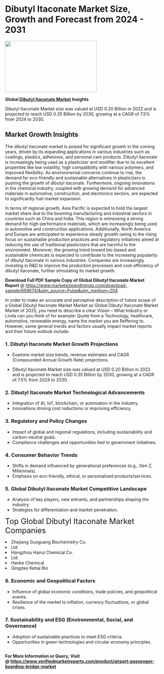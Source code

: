 <H1>Dibutyl Itaconate Market Size, Growth and Forecast from 2024 - 2031</H1><img class="aligncenter size-medium wp-image-584254" src="https://thirdeyenews.in/wp-content/uploads/2024/09/Global-Market-Research-300x168.jpeg" alt="" width="300" height="168" /><p><strong>Global&nbsp;<a href="https://www.marketsizeandtrends.com/download-sample/659674/&amp;utm_source=Pulse&amp;utm_medium=204">Dibutyl Itaconate Market</a> Insights</strong></p><p>Dibutyl Itaconate Market size was valued at USD 0.20 Billion in 2022 and is projected to reach USD 0.35 Billion by 2030, growing at a CAGR of 7.5% from 2024 to 2030.</p><p><h2>Market Growth Insights</h2> <p>The dibutyl itaconate market is poised for significant growth in the coming years, driven by its expanding applications in various industries such as coatings, plastics, adhesives, and personal care products. Dibutyl itaconate is increasingly being used as a plasticizer and modifier due to its excellent properties like low volatility, high compatibility with various polymers, and improved flexibility. As environmental concerns continue to rise, the demand for eco-friendly and sustainable alternatives in plasticizers is pushing the growth of dibutyl itaconate. Furthermore, ongoing innovations in the chemical industry, coupled with growing demand for advanced materials in automotive, construction, and electronics sectors, are expected to significantly fuel market expansion. </p> <p>In terms of regional growth, Asia Pacific is expected to hold the largest market share due to the booming manufacturing and industrial sectors in countries such as China and India. This region is witnessing a strong demand for high-performance materials, which are increasingly being used in automotive and construction applications. Additionally, North America and Europe are anticipated to experience steady growth owing to the rising focus on sustainable production practices and regulatory initiatives aimed at reducing the use of traditional plasticizers that are harmful to the environment. Moreover, the growing trend toward bio-based and sustainable chemicals is expected to contribute to the increasing popularity of dibutyl itaconate in various industries. Companies are increasingly investing in R&D to improve the production processes and cost-efficiency of dibutyl itaconate, further stimulating its market growth. </p><p><span class=""><strong>Download Full PDF Sample Copy of Global Dibutyl Itaconate Market Report</strong> @ <a href="https://www.marketsizeandtrends.com/download-sample/659674/&amp;utm_source=Pulse&amp;utm_medium=204" target="_blank">https://www.marketsizeandtrends.com/download-sample/659674/&amp;utm_source=Pulse&amp;utm_medium=204</a></span></p><p>In order to make an accurate and perceptive description of future scope of a Global&nbsp;Dibutyl Itaconate Market Market as Global&nbsp;Dibutyl Itaconate Market Market of 2025, you need to describe a clear Vision &ndash; What Industry or Linda can you think of for example: Quote from a Technology, healthcare, automotive, renewable energy, name the market you are Reffering to. However, some general trends and factors usually impact market reports and their future outlook include:</p><h3>1.&nbsp;<strong>Dibutyl Itaconate Market Growth Projections</strong></h3><ul><li>Examine market size trends, revenue estimates and CAGR (Compounded Annual Growth Rate) projections.</li><li><p>Dibutyl Itaconate Market size was valued at USD 0.20 Billion in 2022 and is projected to reach USD 0.35 Billion by 2030, growing at a CAGR of 7.5% from 2024 to 2030.</p></li></ul><h3>2.&nbsp;<strong>Dibutyl Itaconate Market Technological Advancements</strong></h3><ul><li>Integration of AI, IoT, blockchain, or automation in the industry.</li><li>Innovations driving cost reductions or improving efficiency.</li></ul><h3>3.&nbsp;<strong>Regulatory and Policy Changes</strong></h3><ul><li>Impact of global and regional regulations, including sustainability and carbon-neutral goals.</li><li>Compliance challenges and opportunities tied to government initiatives.</li></ul><h3>4.&nbsp;<strong>Consumer Behavior Trends</strong></h3><ul><li>Shifts in demand influenced by generational preferences (e.g., Gen Z, Millennials).</li><li>Emphasis on eco-friendly, ethical, or personalized products/services.</li></ul><h3>5.&nbsp;<strong>Global Dibutyl Itaconate Market Competitive Landscape</strong></h3><ul><li>Analysis of key players, new entrants, and partnerships shaping the industry.</li><li>Strategies for differentiation and market penetration.</li></ul><p data-pm-slice="1 1 []"><span style="color: inherit; font-family: inherit; font-size: 25px;">Top Global Dibutyl Itaconate Market Companies</span></p><div class="" data-test-id=""><p><li>Zhejiang Guoguang Biochemistry Co.</li><li>Ltd</li><li> Hangzhou Hairui Chemical Co.</li><li> Ltd.</li><li> Hanke Chemical</li><li> Qingdao Kehai Bio</li></p></div><h3>6.&nbsp;<strong>Economic and Geopolitical Factors</strong></h3><ul><li>Influence of global economic conditions, trade policies, and geopolitical events.</li><li>Resilience of the market to inflation, currency fluctuations, or global crises.</li></ul><h3>7.&nbsp;<strong>Sustainability and ESG (Environmental, Social, and Governance)</strong></h3><ul><li>Adoption of sustainable practices to meet ESG criteria.</li><li>Opportunities in green technologies and circular economy principles.</li></ul><h2><strong style="font-size: 14px;">For More Information or Query, Visit @&nbsp;</strong><a style="background-color: #ffffff; font-size: 14px;" href="https://www.marketsizeandtrends.com/report/dibutyl-itaconate-market/" target="_blank">https://www.verifiedmarketreports.com/product/airport-passenger-boarding-bridge-market</a></h2>
